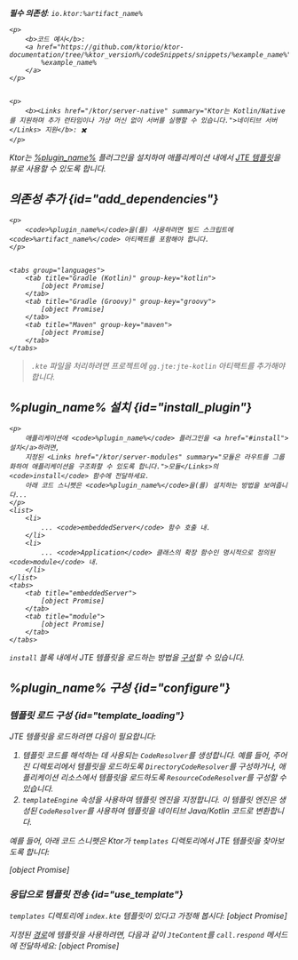 [//]: # (title: JTE)

<show-structure for="chapter" depth="2"/>
<primary-label ref="server-plugin"/>

<var name="plugin_name" value="Jte"/>
<var name="package_name" value="io.ktor.server.jte"/>
<var name="artifact_name" value="ktor-server-jte"/>

<tldr>
<p>
<b>필수 의존성</b>: <code>io.ktor:%artifact_name%</code>
</p>
<var name="example_name" value="jte"/>

    <p>
        <b>코드 예시</b>:
        <a href="https://github.com/ktorio/ktor-documentation/tree/%ktor_version%/codeSnippets/snippets/%example_name%">
            %example_name%
        </a>
    </p>
    

    <p>
        <b><Links href="/ktor/server-native" summary="Ktor는 Kotlin/Native를 지원하며 추가 런타임이나 가상 머신 없이 서버를 실행할 수 있습니다.">네이티브 서버</Links> 지원</b>: ✖️
    </p>
    
</tldr>

Ktor는 [%plugin_name%](https://api.ktor.io/ktor-server/ktor-server-plugins/ktor-server-jte/io.ktor.server.jte/-jte.html) 플러그인을 설치하여 애플리케이션 내에서 [JTE 템플릿](https://github.com/casid/jte)을 뷰로 사용할 수 있도록 합니다.

## 의존성 추가 {id="add_dependencies"}

    <p>
        <code>%plugin_name%</code>을(를) 사용하려면 빌드 스크립트에 <code>%artifact_name%</code> 아티팩트를 포함해야 합니다.
    </p>
    

    <tabs group="languages">
        <tab title="Gradle (Kotlin)" group-key="kotlin">
            [object Promise]
        </tab>
        <tab title="Gradle (Groovy)" group-key="groovy">
            [object Promise]
        </tab>
        <tab title="Maven" group-key="maven">
            [object Promise]
        </tab>
    </tabs>
    

> `.kte` 파일을 처리하려면 프로젝트에 `gg.jte:jte-kotlin` 아티팩트를 추가해야 합니다.

## %plugin_name% 설치 {id="install_plugin"}

    <p>
        애플리케이션에 <code>%plugin_name%</code> 플러그인을 <a href="#install">설치</a>하려면,
        지정된 <Links href="/ktor/server-modules" summary="모듈은 라우트를 그룹화하여 애플리케이션을 구조화할 수 있도록 합니다.">모듈</Links>의 <code>install</code> 함수에 전달하세요.
        아래 코드 스니펫은 <code>%plugin_name%</code>을(를) 설치하는 방법을 보여줍니다...
    </p>
    <list>
        <li>
            ... <code>embeddedServer</code> 함수 호출 내.
        </li>
        <li>
            ... <code>Application</code> 클래스의 확장 함수인 명시적으로 정의된 <code>module</code> 내.
        </li>
    </list>
    <tabs>
        <tab title="embeddedServer">
            [object Promise]
        </tab>
        <tab title="module">
            [object Promise]
        </tab>
    </tabs>
    

`install` 블록 내에서 JTE 템플릿을 로드하는 방법을 [구성](#configure)할 수 있습니다.

## %plugin_name% 구성 {id="configure"}
### 템플릿 로드 구성 {id="template_loading"}
JTE 템플릿을 로드하려면 다음이 필요합니다:
1.  템플릿 코드를 해석하는 데 사용되는 `CodeResolver`를 생성합니다. 예를 들어, 주어진 디렉토리에서 템플릿을 로드하도록 `DirectoryCodeResolver`를 구성하거나, 애플리케이션 리소스에서 템플릿을 로드하도록 `ResourceCodeResolver`를 구성할 수 있습니다.
2.  `templateEngine` 속성을 사용하여 템플릿 엔진을 지정합니다. 이 템플릿 엔진은 생성된 `CodeResolver`를 사용하여 템플릿을 네이티브 Java/Kotlin 코드로 변환합니다.

예를 들어, 아래 코드 스니펫은 Ktor가 `templates` 디렉토리에서 JTE 템플릿을 찾아보도록 합니다:

[object Promise]

### 응답으로 템플릿 전송 {id="use_template"}
`templates` 디렉토리에 `index.kte` 템플릿이 있다고 가정해 봅시다:
[object Promise]

지정된 [경로](server-routing.md)에 템플릿을 사용하려면, 다음과 같이 `JteContent`를 `call.respond` 메서드에 전달하세요:
[object Promise]